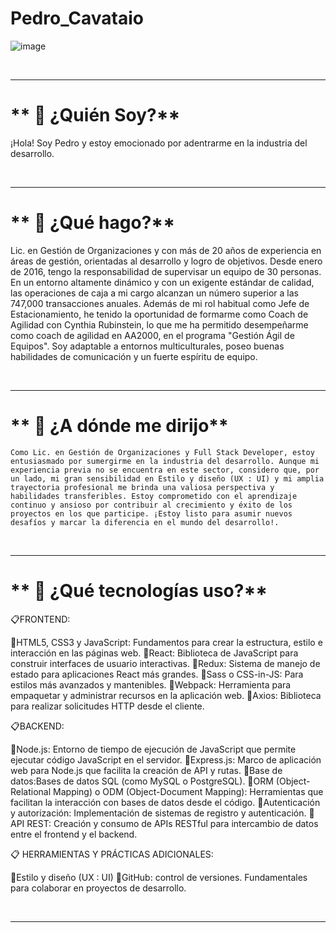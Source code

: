 # Pedro_Cavataio

  
![image](https://github.com/PedroCavataio/Pedro_Cavataio_Readme/assets/126481572/9e137d44-4634-4c08-9444-77bff879e875)

<br />

---

# ** 📍 ¿Quién Soy?** 

  ¡Hola! Soy Pedro y estoy emocionado por adentrarme en la industria del desarrollo. 

  
<br />

---
  

# ** 📍 ¿Qué  hago?** 


  Lic. en Gestión de Organizaciones y con más de 20 años de experiencia en áreas de gestión, orientadas al desarrollo y logro de objetivos. Desde enero de 2016, tengo la responsabilidad de supervisar un equipo de 30 personas. En un entorno altamente dinámico y con un exigente estándar de calidad, las operaciones de caja a mi cargo alcanzan un número superior a las 747,000 transacciones anuales. Además de mi rol habitual como Jefe de Estacionamiento, he tenido la oportunidad de formarme como Coach de Agilidad con Cynthia Rubinstein, lo que me ha permitido desempeñarme como coach de agilidad en AA2000, en el programa "Gestión Ágil de Equipos". 
  Soy adaptable a entornos multiculturales, poseo buenas habilidades de comunicación y un fuerte espíritu de equipo.

<br />

---

# ** 📍 ¿A dónde me dirijo** 

    Como Lic. en Gestión de Organizaciones y Full Stack Developer, estoy entusiasmado por sumergirme en la industria del desarrollo. Aunque mi experiencia previa no se encuentra en este sector, considero que, por un lado, mi gran sensibilidad en Estilo y diseño (UX : UI) y mi amplia trayectoria profesional me brinda una valiosa perspectiva y habilidades transferibles. Estoy comprometido con el aprendizaje continuo y ansioso por contribuir al crecimiento y éxito de los proyectos en los que participe. ¡Estoy listo para asumir nuevos desafíos y marcar la diferencia en el mundo del desarrollo!.
  
<br />

---

# ** 📍 ¿Qué tecnologías uso?** 


📋FRONTEND:

📌HTML5, CSS3 y JavaScript: Fundamentos para crear la estructura, estilo e interacción en las páginas web.
📌React: Biblioteca de JavaScript para construir interfaces de usuario interactivas.
📌Redux: Sistema de manejo de estado para aplicaciones React más grandes.
📌Sass o CSS-in-JS: Para estilos más avanzados y mantenibles.
📌Webpack: Herramienta para empaquetar y administrar recursos en la aplicación web.
📌Axios: Biblioteca para realizar solicitudes HTTP desde el cliente.

📋BACKEND:

📌Node.js: Entorno de tiempo de ejecución de JavaScript que permite ejecutar código JavaScript en el servidor.
📌Express.js: Marco de aplicación web para Node.js que facilita la creación de API y rutas.
📌Base de datos:Bases de datos SQL (como MySQL o PostgreSQL).
📌ORM (Object-Relational Mapping) o ODM (Object-Document Mapping): Herramientas que facilitan la interacción con bases de datos desde el código.
📌Autenticación y autorización: Implementación de sistemas de registro y autenticación.
📌API REST: Creación y consumo de APIs RESTful para intercambio de datos entre el frontend y el backend.


📋 HERRAMIENTAS Y PRÁCTICAS ADICIONALES:

📌Estilo y diseño (UX : UI) 
📌GitHub: control de versiones. Fundamentales para colaborar en proyectos de desarrollo.

<br />

---
